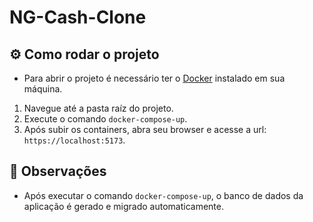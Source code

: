 # NG-Cash-Clone

## ⚙️ Como rodar o projeto
- Para abrir o projeto é necessário ter o [Docker](https://www.docker.com/) instalado em sua máquina.
1. Navegue até a pasta raíz do projeto.
2. Execute o comando `docker-compose-up`.
3. Após subir os containers, abra seu browser e acesse a url: `https://localhost:5173`.

## 👀 Observações
- Após executar o comando `docker-compose-up`, o banco de dados da aplicação é gerado e migrado automaticamente.
